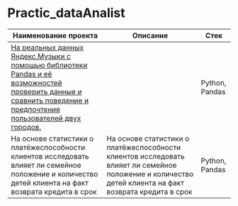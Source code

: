 # Practic_dataAnalist
| Наименование проекта  | Описание |  Стек  |
| --- | --- | --- |
|  [На реальных данных Яндекс.Музыки c помощью библиотеки Pandas и её возможностей проверить данные и сравнить поведение и предпочтения пользователей двух городов.](https://github.com/kulmp/Practic_dataAnalist/blob/main/Music_of_big_city/music_of_big_city.ipynb) |  | Python, Pandas |
| На основе статистики о платёжеспособности клиентов исследовать влияет ли семейное положение и количество детей клиента на факт возврата кредита в срок | На основе статистики о платёжеспособности клиентов исследовать влияет ли семейное положение и количество детей клиента на факт возврата кредита в срок | Python, Pandas |
